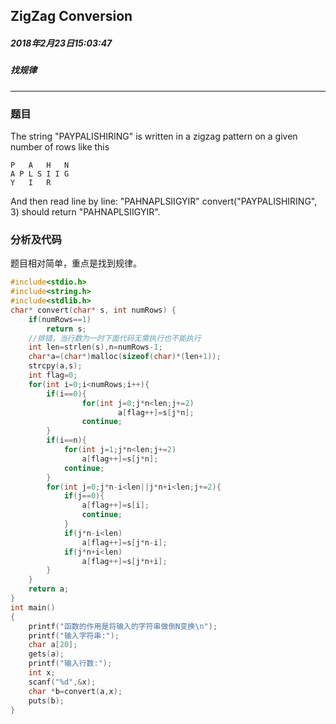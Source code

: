 ##  ZigZag Conversion
##### 2018年2月23日15:03:47
##### 找规律
***
### 题目
The string "PAYPALISHIRING" is written in a zigzag pattern on a given number of rows like this
```
P   A   H   N
A P L S I I G
Y   I   R
```
And then read line by line: "PAHNAPLSIIGYIR"
convert("PAYPALISHIRING", 3) should return "PAHNAPLSIIGYIR".
### 分析及代码
题目相对简单，重点是找到规律。
```c
#include<stdio.h>
#include<string.h>
#include<stdlib.h>
char* convert(char* s, int numRows) {
    if(numRows==1)
        return s;
    //排错，当行数为一时下面代码无需执行也不能执行
    int len=strlen(s),n=numRows-1;
    char*a=(char*)malloc(sizeof(char)*(len+1));
    strcpy(a,s);
    int flag=0;
    for(int i=0;i<numRows;i++){
        if(i==0){
                for(int j=0;j*n<len;j+=2)
                        a[flag++]=s[j*n];
                continue;
        }
        if(i==n){
            for(int j=1;j*n<len;j+=2)
                a[flag++]=s[j*n];
            continue;
        }
        for(int j=0;j*n-i<len||j*n+i<len;j+=2){
            if(j==0){
                a[flag++]=s[i];
                continue;
            }
            if(j*n-i<len)
                a[flag++]=s[j*n-i];
            if(j*n+i<len)
                a[flag++]=s[j*n+i];
        }
    }
    return a;
}
int main()
{
    printf("函数的作用是将输入的字符串做倒N变换\n");
    printf("输入字符串:");
    char a[20];
    gets(a);
    printf("输入行数:");
    int x;
    scanf("%d",&x);
    char *b=convert(a,x);
    puts(b);
}
```
